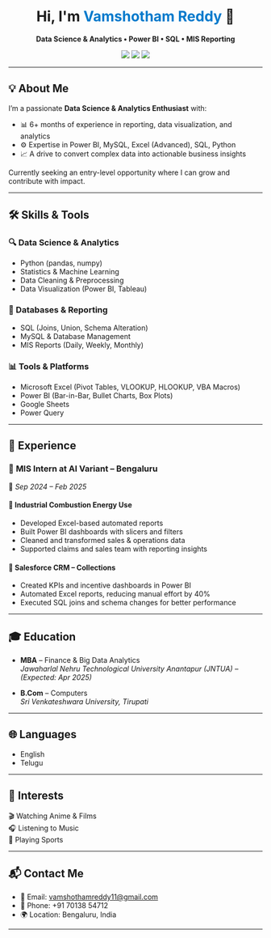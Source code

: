 
<h1 align="center">Hi, I'm <span style="color:#007acc;">Vamshotham Reddy</span> 👋</h1>

<p align="center">
  <b>Data Science & Analytics • Power BI • SQL • MIS Reporting</b>
</p>

<p align="center">
  <a href="mailto:vamshothamreddy11@gmail.com"><img src="https://img.shields.io/badge/Email-D14836?style=flat&logo=gmail&logoColor=white"/></a>
  <a href="https://www.linkedin.com/in/your-linkedin"><img src="https://img.shields.io/badge/LinkedIn-blue?style=flat&logo=linkedin&logoColor=white"/></a>
  <a href="https://github.com/yourusername"><img src="https://img.shields.io/badge/GitHub-100000?style=flat&logo=github&logoColor=white"/></a>
</p>

---

## 💡 About Me

I’m a passionate **Data Science & Analytics Enthusiast** with:
- 📊 6+ months of experience in reporting, data visualization, and analytics  
- ⚙️ Expertise in Power BI, MySQL, Excel (Advanced), SQL, Python  
- 📈 A drive to convert complex data into actionable business insights  

Currently seeking an entry-level opportunity where I can grow and contribute with impact.

---

## 🛠️ Skills & Tools

### 🔍 Data Science & Analytics
- Python (pandas, numpy)
- Statistics & Machine Learning
- Data Cleaning & Preprocessing
- Data Visualization (Power BI, Tableau)

### 💾 Databases & Reporting
- SQL (Joins, Union, Schema Alteration)
- MySQL & Database Management
- MIS Reports (Daily, Weekly, Monthly)

### 📊 Tools & Platforms
- Microsoft Excel (Pivot Tables, VLOOKUP, HLOOKUP, VBA Macros)
- Power BI (Bar-in-Bar, Bullet Charts, Box Plots)
- Google Sheets
- Power Query

---

## 💼 Experience

### 🏢 **MIS Intern** at AI Variant – Bengaluru  
📅 *Sep 2024 – Feb 2025*

#### 🔸 Industrial Combustion Energy Use
- Developed Excel-based automated reports  
- Built Power BI dashboards with slicers and filters  
- Cleaned and transformed sales & operations data  
- Supported claims and sales team with reporting insights  

#### 🔸 Salesforce CRM – Collections
- Created KPIs and incentive dashboards in Power BI  
- Automated Excel reports, reducing manual effort by 40%  
- Executed SQL joins and schema changes for better performance  

---

## 🎓 Education

- **MBA** – Finance & Big Data Analytics  
  *Jawaharlal Nehru Technological University Anantapur (JNTUA)* – *(Expected: Apr 2025)*

- **B.Com** – Computers  
  *Sri Venkateshwara University, Tirupati*

---

## 🌐 Languages

- English  
- Telugu

---

## 🎯 Interests

🎬 Watching Anime & Films  
🎧 Listening to Music  
🏏 Playing Sports

---

## 📬 Contact Me

- 📧 Email: [vamshothamreddy11@gmail.com](mailto:vamshothamreddy11@gmail.com)  
- 📱 Phone: +91 70138 54712  
- 🌍 Location: Bengaluru, India

---


